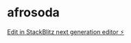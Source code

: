 # afrosoda

[Edit in StackBlitz next generation editor ⚡️](https://stackblitz.com/~/github.com/steno/afrosoda)